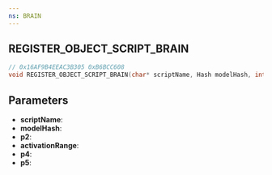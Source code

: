 ```yaml
---
ns: BRAIN
---
```

## REGISTER_OBJECT_SCRIPT_BRAIN

```c
// 0x16AF9B4EEAC3B305 0xB6BCC608
void REGISTER_OBJECT_SCRIPT_BRAIN(char* scriptName, Hash modelHash, int p2, float activationRange, int p4, int p5);
```

## Parameters
* **scriptName**:
* **modelHash**:
* **p2**:
* **activationRange**:
* **p4**:
* **p5**:
